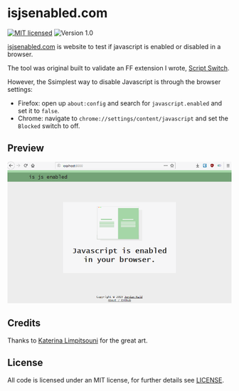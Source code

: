 # isjsenabled.com
[![MIT licensed](https://img.shields.io/badge/license-MIT-blue.svg)](/LICENSE) ![Version 1.0](https://img.shields.io/badge/Version-1.0-green.svg)

[isjsenabled.com](http://isjsenabled.com) is website to test if javascript is enabled or disabled in a browser.

The tool was original built to validate an FF extension I wrote, [Script Switch](https://github.com/JordanMajd/script_switch).

However, the Ssimplest way to disable Javascript is through the browser settings:

- Firefox: open up `about:config` and search for `javascript.enabled` and set it to `false`.
- Chrome:  navigate to `chrome://settings/content/javascript` and set the `Blocked` switch to off.

## Preview

![Gif testing functionality of is javascript enabled](/img/is_js_enabled.gif)

## Credits

Thanks to [Katerina Limpitsouni](https://twitter.com/ninalimpi) for the great art.

## License

All code is licensed under an MIT license, for further details see [LICENSE](/LICENSE).